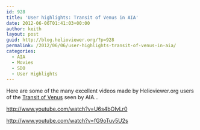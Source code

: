 ```yaml
---
id: 928
title: 'User highlights: Transit of Venus in AIA'
date: 2012-06-06T01:41:03+00:00
author: keith
layout: post
guid: http://blog.helioviewer.org/?p=928
permalink: /2012/06/06/user-highlights-transit-of-venus-in-aia/
categories:
  - AIA
  - Movies
  - SDO
  - User Highlights
---
```

Here are some of the many excellent videos made by Helioviewer.org users of the [Transit of Venus](http://www.transitofvenus.org/) seen by AIA&#8230;



http://www.youtube.com/watch?v=U6s4bOIvLr0

http://www.youtube.com/watch?v=fG9oTuv5U2s


